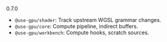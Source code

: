 0.7.0
- `@use-gpu/shader`: Track upstream WGSL grammar changes.
- `@use-gpu/core`: Compute pipeline, indirect buffers.
- `@use-gpu/workbench`: Compute hooks, scratch sources.